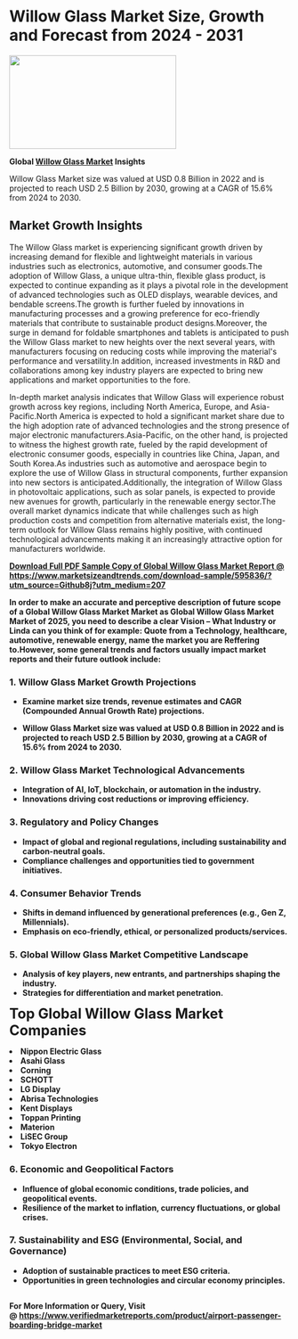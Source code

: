 <H1>Willow Glass Market Size, Growth and Forecast from 2024 - 2031</H1><img class="aligncenter size-medium wp-image-584254" src="https://thirdeyenews.in/wp-content/uploads/2024/09/Global-Market-Research-300x168.jpeg" alt="" width="300" height="168" /><p><strong>Global&nbsp;<a href="https://www.marketsizeandtrends.com/download-sample/595836/?utm_source=Github8j?utm_medium=207">Willow Glass Market</a> Insights</strong></p><p>Willow Glass Market size was valued at USD 0.8 Billion in 2022 and is projected to reach USD 2.5 Billion by 2030, growing at a CAGR of 15.6% from 2024 to 2030.</p><p><h2>Market Growth Insights</h2> <p>The Willow Glass market is experiencing significant growth driven by increasing demand for flexible and lightweight materials in various industries such as electronics, automotive, and consumer goods.The adoption of Willow Glass, a unique ultra-thin, flexible glass product, is expected to continue expanding as it plays a pivotal role in the development of advanced technologies such as OLED displays, wearable devices, and bendable screens.The growth is further fueled by innovations in manufacturing processes and a growing preference for eco-friendly materials that contribute to sustainable product designs.Moreover, the surge in demand for foldable smartphones and tablets is anticipated to push the Willow Glass market to new heights over the next several years, with manufacturers focusing on reducing costs while improving the material's performance and versatility.In addition, increased investments in R&D and collaborations among key industry players are expected to bring new applications and market opportunities to the fore.</p> <p><strong><a href="#"></a></strong></p> <p>In-depth market analysis indicates that Willow Glass will experience robust growth across key regions, including North America, Europe, and Asia-Pacific.North America is expected to hold a significant market share due to the high adoption rate of advanced technologies and the strong presence of major electronic manufacturers.Asia-Pacific, on the other hand, is projected to witness the highest growth rate, fueled by the rapid development of electronic consumer goods, especially in countries like China, Japan, and South Korea.As industries such as automotive and aerospace begin to explore the use of Willow Glass in structural components, further expansion into new sectors is anticipated.Additionally, the integration of Willow Glass in photovoltaic applications, such as solar panels, is expected to provide new avenues for growth, particularly in the renewable energy sector.The overall market dynamics indicate that while challenges such as high production costs and competition from alternative materials exist, the long-term outlook for Willow Glass remains highly positive, with continued technological advancements making it an increasingly attractive option for manufacturers worldwide.</p> <p><strong><a href="#"></p><p><span class=""><strong>Download Full PDF Sample Copy of Global Willow Glass Market Report</strong> @ <a href="https://www.marketsizeandtrends.com/download-sample/595836/?utm_source=Github8j?utm_medium=207" target="_blank">https://www.marketsizeandtrends.com/download-sample/595836/?utm_source=Github8j?utm_medium=207</a></span></p><p>In order to make an accurate and perceptive description of future scope of a Global&nbsp;Willow Glass Market Market as Global&nbsp;Willow Glass Market Market of 2025, you need to describe a clear Vision &ndash; What Industry or Linda can you think of for example: Quote from a Technology, healthcare, automotive, renewable energy, name the market you are Reffering to.However, some general trends and factors usually impact market reports and their future outlook include:</p><h3>1.&nbsp;<strong>Willow Glass Market Growth Projections</strong></h3><ul><li>Examine market size trends, revenue estimates and CAGR (Compounded Annual Growth Rate) projections.</li><li><p>Willow Glass Market size was valued at USD 0.8 Billion in 2022 and is projected to reach USD 2.5 Billion by 2030, growing at a CAGR of 15.6% from 2024 to 2030.</p></li></ul><h3>2.&nbsp;<strong>Willow Glass Market Technological Advancements</strong></h3><ul><li>Integration of AI, IoT, blockchain, or automation in the industry.</li><li>Innovations driving cost reductions or improving efficiency.</li></ul><h3>3.&nbsp;<strong>Regulatory and Policy Changes</strong></h3><ul><li>Impact of global and regional regulations, including sustainability and carbon-neutral goals.</li><li>Compliance challenges and opportunities tied to government initiatives.</li></ul><h3>4.&nbsp;<strong>Consumer Behavior Trends</strong></h3><ul><li>Shifts in demand influenced by generational preferences (e.g., Gen Z, Millennials).</li><li>Emphasis on eco-friendly, ethical, or personalized products/services.</li></ul><h3>5.&nbsp;<strong>Global Willow Glass Market Competitive Landscape</strong></h3><ul><li>Analysis of key players, new entrants, and partnerships shaping the industry.</li><li>Strategies for differentiation and market penetration.</li></ul><p data-pm-slice="1 1 []"><span style="color: inherit; font-family: inherit; font-size: 25px;">Top Global Willow Glass Market Companies</span></p><div class="" data-test-id=""><p><li>Nippon Electric Glass</li><li> Asahi Glass</li><li> Corning</li><li> SCHOTT</li><li> LG Display</li><li> Abrisa Technologies</li><li> Kent Displays</li><li> Toppan Printing</li><li> Materion</li><li> LiSEC Group</li><li> Tokyo Electron</li></p></div><h3>6.&nbsp;<strong>Economic and Geopolitical Factors</strong></h3><ul><li>Influence of global economic conditions, trade policies, and geopolitical events.</li><li>Resilience of the market to inflation, currency fluctuations, or global crises.</li></ul><h3>7.&nbsp;<strong>Sustainability and ESG (Environmental, Social, and Governance)</strong></h3><ul><li>Adoption of sustainable practices to meet ESG criteria.</li><li>Opportunities in green technologies and circular economy principles.</li></ul><h2><strong style="font-size: 14px;">For More Information or Query, Visit @&nbsp;</strong><a style="background-color: #ffffff; font-size: 14px;" href="https://www.marketsizeandtrends.com/report/willow-glass-market/" target="_blank">https://www.verifiedmarketreports.com/product/airport-passenger-boarding-bridge-market</a></h2>